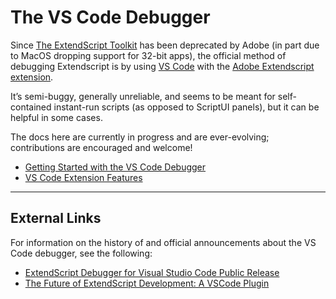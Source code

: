 # The VS Code Debugger

Since [The ExtendScript Toolkit](../extendscript-toolkit/index.md#the-extendscript-toolkit) has been deprecated by Adobe (in part due to MacOS dropping support for 32-bit apps), the official method of debugging Extendscript is by using [VS Code](https://code.visualstudio.com/) with the [Adobe Extendscript extension](https://marketplace.visualstudio.com/items?itemName=Adobe.extendscript-debug).

It’s semi-buggy, generally unreliable, and seems to be meant for self-contained instant-run scripts (as opposed to ScriptUI panels), but it can be helpful in some cases.

The docs here are currently in progress and are ever-evolving; contributions are encouraged and welcome!

- [Getting Started with the VS Code Debugger](getting-started-with-vscode-debugger.md#getting-started-with-vscode-debugger)
- [VS Code Extension Features](vscode-extension-features.md#vscode-extension-features)

---

## External Links

For information on the history of and official announcements about the VS Code debugger, see the following:

- [ExtendScript Debugger for Visual Studio Code Public Release](https://medium.com/adobetech/extendscript-debugger-for-visual-studio-code-public-release-a2ff6161fa01)
- [The Future of ExtendScript Development: A VSCode Plugin](https://medium.com/adobetech/the-future-of-extendscript-development-a-vscode-plugin-2d8d0172a357)
